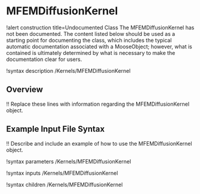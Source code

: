 # MFEMDiffusionKernel

!alert construction title=Undocumented Class
The MFEMDiffusionKernel has not been documented. The content listed below should be used as a starting point for
documenting the class, which includes the typical automatic documentation associated with a
MooseObject; however, what is contained is ultimately determined by what is necessary to make the
documentation clear for users.

!syntax description /Kernels/MFEMDiffusionKernel

## Overview

!! Replace these lines with information regarding the MFEMDiffusionKernel object.

## Example Input File Syntax

!! Describe and include an example of how to use the MFEMDiffusionKernel object.

!syntax parameters /Kernels/MFEMDiffusionKernel

!syntax inputs /Kernels/MFEMDiffusionKernel

!syntax children /Kernels/MFEMDiffusionKernel
